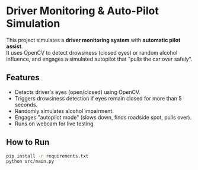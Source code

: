 # Driver Monitoring & Auto-Pilot Simulation

This project simulates a **driver monitoring system** with **automatic pilot assist**.  
It uses OpenCV to detect drowsiness (closed eyes) or random alcohol influence, and engages a simulated autopilot that "pulls the car over safely".

## Features
- Detects driver's eyes (open/closed) using OpenCV.
- Triggers drowsiness detection if eyes remain closed for more than 5 seconds.
- Randomly simulates alcohol impairment.
- Engages "autopilot mode" (slows down, finds roadside spot, pulls over).
- Runs on webcam for live testing.

## How to Run
```bash
pip install -r requirements.txt
python src/main.py
